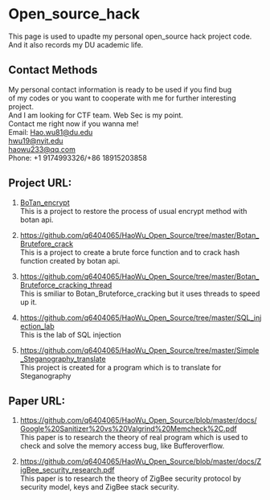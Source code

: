 # Open_source_hack
This page is used to upadte my personal open_source hack project code.        
And it also records my DU academic life.

## Contact Methods
My personal contact information is ready to be used if you find bug    
of my codes or you want to cooperate with me for further interesting project.                                                        
And I am looking for CTF team. Web Sec is my point.     
Contact me right now if you wanna me!    
Email: Hao.wu81@du.edu                    
hwu19@nyit.edu                          
haowu233@qq.com             
Phone: +1 9174993326/+86 18915203858

## Project URL:
   1. [BoTan_encrypt](https://github.com/q6404065/HaoWu_Open_Source/tree/master/Botan_encrypt)    
   This is a project to restore the process of usual encrypt method with botan api.   
   
   2. https://github.com/q6404065/HaoWu_Open_Source/tree/master/Botan_Brutefore_crack    
   This is a project to create a brute force function and to crack hash function created by botan api.   
   
   3. https://github.com/q6404065/HaoWu_Open_Source/tree/master/Botan_Bruteforce_cracking_thread   
   This is smiliar to Botan_Bruteforce_cracking but it uses threads to speed up it.   
   
   4. https://github.com/q6404065/HaoWu_Open_Source/tree/master/SQL_injection_lab    
   This is the lab of SQL injection  
   
   5. https://github.com/q6404065/HaoWu_Open_Source/tree/master/Simple_Steganography_translate   
   This project is created for a program which is to translate for Steganography  
   
## Paper URL:   
   1. https://github.com/q6404065/HaoWu_Open_Source/blob/master/docs/Google%20Sanitizer%20vs%20Valgrind%20Memcheck%2C.pdf    
   This paper is to research the theory of real program which is used to check and solve the memory access bug, like Bufferoverflow.  
   
   2. https://github.com/q6404065/HaoWu_Open_Source/blob/master/docs/ZigBee_security_research.pdf    
   This paper is to research the theory of ZigBee security protocol by security model, keys and ZigBee stack security.  
   
